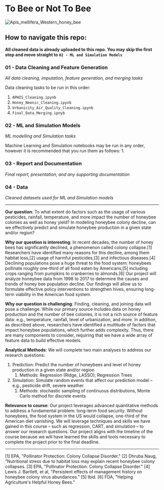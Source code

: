 # To Bee or Not To Bee

![Apis_mellifera_Western_honey_bee](https://user-images.githubusercontent.com/13319538/206924122-beefe2c5-5185-4278-93f0-52ddfaaee572.jpg)


## How to navigate this repo:
**All cleaned data is already uploaded to this repo. You may skip the first step and move straight to `02 - ML and Simulation Models`**

### 01 - Data Cleaning and Feature Generation
*All data cleaning, imputation, feature generation, and merging tasks*

Data cleaning tasks to be run in this order:
   1. `APHIS_Cleaning.ipynb`
   2. `Honey_Neonic_Cleaning.ipynb`
   3. `Urbanicity_Air_Quality_Cleaning.ipynb`
   4. `Final_Data_Merging.ipnyb`

### 02 - ML and Simulation Models
*ML modelling and Simulation tasks*

Machine Learning and Simulation notebooks may be run in any order, however it is recommended that you run them as follows:
   1. 

### 03 - Report and Documentation
*Final report, presentation, and any supporting documentation*

### 04 - Data
*Cleaned datasets used for ML and Simulation models*

---
**Our question**: To what extent do factors such as the usage of various pesticides, rainfall, temperature, and more impact the number of honeybee colonies as well as honey yield? In modeling honeybee colony decline, can we effectively predict and simulate honeybee production in a given state and/or region? 


**Why our question is interesting**: In recent decades, the number of honey bees has significantly declined, a phenomenon called colony collapse.[1] Researchers have identified many reasons for this decline, among them habitat loss,[2] usage of harmful pesticides,[3] and infectious diseases.[4] Declining populations pose a huge threat to the food system: honeybees pollinate roughly one-third of all food eaten by Americans,[5] including crops ranging from pumpkins to cranberries to almonds.[6] Our project will analyze honeybee data from 1998 to 2017 to determine the causes and trends of honey bee population decline. Our findings will allow us to formulate effective policy interventions to strengthen hives, ensuring long-term viability in the American food system. 


**Why our question is challenging**: Finding, cleaning, and joining data will pose a challenge. While our primary source includes data on honey production and the number of bee colonies, it is not a rich source of feature data: e.g., temperature, rainfall, level of urbanization, and more. In addition, as described above, researchers have identified a multitude of factors that impact honeybee populations, which further adds complexity. Thus, there are many components to consider, requiring that we have a wide array of feature data to build effective models.


**Analytical Methods**: We will complete two main analyses to address our research questions: 
1. Prediction: Predict the number of honeybees and level of honey production in a given state and/or region
   1. Methods: Regression (Ridge, LASSO); Regression Trees
2. Simulation: Simulate random events that affect our prediction model – e.g., pesticide drift, severe weather
   1. Methods: stochastic sampling of continuous distributions, Monte Carlo method for discrete events

	
**Relevance to course**: Our project leverages advanced quantitative methods to address a fundamental problem: long-term food security. Without honeybees, the food system in the US would collapse, one-third of the American diet vanishing. We will leverage techniques and skills we have gained in this course – such as regression, CART, and simulation – to answer our research questions. Our project aligns with the timeline of the course because we will have learned the skills and tools necessary to complete the project prior to the final deadline.
________________
[1] EPA, "Pollinator Protection: Colony Collapse Disorder." 
[2] Dhruba Naug, "Nutritional stress due to habitat loss may explain recent honeybee colony collapses.
[3] EPA, "Pollinator Protection: Colony Collapse Disorder." 
[4] Lewis J. Bartlett, et al, "Persistent effects of management history on honeybee colony virus abundances.”
[5] Ibid. 
[6] FDA, "Helping Agriculture's Helpful Honey Bees."
